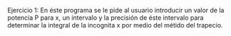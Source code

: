 Ejercicio 1: En éste programa se le pide al usuario introducir un valor de la potencia P para x, un intervalo y la precisión de éste intervalo para determinar la integral de la incognita x por medio del métido del trapecio.
